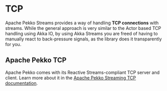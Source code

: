 # TCP

Apache Pekko Streams provides a way of handling **TCP connections** with streams. While the general approach is very similar to the Actor based TCP handling using Akka IO, by using Akka Streams you are freed of having to manually react to back-pressure signals, as the library does it transparently for you.


## Apache Pekko TCP

Apache Pekko comes with its Reactive Streams-compliant TCP server and client.
Learn more about it in the [Apache Pekko Streaming TCP documentation](https://pekko.apache.org/docs/pekko/current/stream/stream-io.html#streaming-tcp).           
